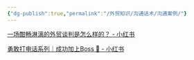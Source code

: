 ```yaml
---
{"dg-publish":true,"permalink":"/外贸知识/沟通话术/沟通案例/"}
---
```



[一场酣畅淋漓的外贸谈判是怎么样的？ - 小红书](https://www.xiaohongshu.com/explore/670aab8f0000000021006a15?xsec_token=ABNrX4eHJ_B5EgnfqCLmQL88nncOhhTIOGxnmh76QdtMY=&xsec_source=pc_collect)

[勇敢打电话系列｜成功加上Boss 🥳 - 小红书](https://www.xiaohongshu.com/explore/6720ed550000000019016a14?xsec_token=ABoZkVQZUZ5jEvmKDQK9A12NoLFfFNIO-lnBAuz5QRBxw=&xsec_source=pc_collect)

